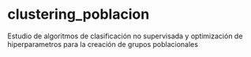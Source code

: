 # clustering_poblacion
Estudio de algoritmos de clasificación no supervisada y optimización de hiperparametros para la creación de grupos poblacionales
